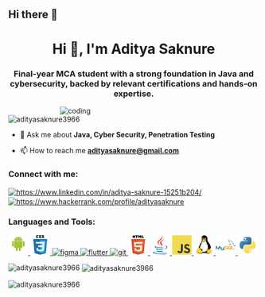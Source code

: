 ## Hi there 👋

<!--
**Adityasaknure3966/Adityasaknure3966** is a ✨ _special_ ✨ repository because its `README.md` (this file) appears on your GitHub profile.

Here are some ideas to get you started:

- 🔭 I’m currently working on ...
- 🌱 I’m currently learning ...
- 👯 I’m looking to collaborate on ...
- 🤔 I’m looking for help with ...
- 💬 Ask me about ...
- 📫 How to reach me: ...
- 😄 Pronouns: ...
- ⚡ Fun fact: ...
-->
<h1 align="center">Hi 👋, I'm Aditya Saknure</h1>
<h3 align="center">Final-year MCA student with a strong foundation in Java and cybersecurity, backed by relevant certifications and hands-on expertise.</h3>
<img align="right" alt="coding" width="400" src="https://www.google.com/url?sa=i&url=https%3A%2F%2Fgithub.com%2Farifinhabibi%2Farifinhabibi&psig=AOvVaw1eTGpAE1ULzQUvNSBeAtz4&ust=1730621081572000&source=images&cd=vfe&opi=89978449&ved=0CBAQjRxqFwoTCOiTz6CYvYkDFQAAAAAdAAAAABAJhttps://www.youtube.com/redirect?event=video_description&redir_token=QUFFLUhqbTQ3eTZCZGJIQzdmbEk2Z3hyemp0V1lSNTJIQXxBQ3Jtc0tsWUxfNzFyMWdSMXRyb2dqOWI4Q1RhazRyX3dmYWk3bFUtSTJKaGVBeDRNdUhta2d1Um5lVi1zVmFmUl9TSkU3UGNEcldpWlFPTFJ6bjA2aTY0bXNYbzFBODJVN1Rpb2ZnS1Q1RHREVU16V3hweElvbw&q=https%3A%2F%2Fuser-images.githubusercontent.com%2F55389276%2F140866485-8fb1c876-9a8f-4d6a-98dc-08c4981eaf70.gif&v=HD4cnRuSGN0">
<p align="left"> <img src="https://komarev.com/ghpvc/?username=adityasaknure3966&label=Profile%20views&color=0e75b6&style=flat" alt="adityasaknure3966" /> </p>

- 💬 Ask me about **Java, Cyber Security, Penetration Testing**

- 📫 How to reach me **adityasaknure@gmail.com**

<h3 align="left">Connect with me:</h3>
<p align="left">
<a href="https://linkedin.com/in/https://www.linkedin.com/in/aditya-saknure-15251b204/" target="blank"><img align="center" src="https://raw.githubusercontent.com/rahuldkjain/github-profile-readme-generator/master/src/images/icons/Social/linked-in-alt.svg" alt="https://www.linkedin.com/in/aditya-saknure-15251b204/" height="30" width="40" /></a>
<a href="https://www.hackerrank.com/https://www.hackerrank.com/profile/adityasaknure" target="blank"><img align="center" src="https://raw.githubusercontent.com/rahuldkjain/github-profile-readme-generator/master/src/images/icons/Social/hackerrank.svg" alt="https://www.hackerrank.com/profile/adityasaknure" height="30" width="40" /></a>
</p>

<h3 align="left">Languages and Tools:</h3>
<p align="left"> <a href="https://developer.android.com" target="_blank" rel="noreferrer"> <img src="https://raw.githubusercontent.com/devicons/devicon/master/icons/android/android-original-wordmark.svg" alt="android" width="40" height="40"/> </a> <a href="https://www.w3schools.com/css/" target="_blank" rel="noreferrer"> <img src="https://raw.githubusercontent.com/devicons/devicon/master/icons/css3/css3-original-wordmark.svg" alt="css3" width="40" height="40"/> </a> <a href="https://www.figma.com/" target="_blank" rel="noreferrer"> <img src="https://www.vectorlogo.zone/logos/figma/figma-icon.svg" alt="figma" width="40" height="40"/> </a> <a href="https://flutter.dev" target="_blank" rel="noreferrer"> <img src="https://www.vectorlogo.zone/logos/flutterio/flutterio-icon.svg" alt="flutter" width="40" height="40"/> </a> <a href="https://git-scm.com/" target="_blank" rel="noreferrer"> <img src="https://www.vectorlogo.zone/logos/git-scm/git-scm-icon.svg" alt="git" width="40" height="40"/> </a> <a href="https://www.w3.org/html/" target="_blank" rel="noreferrer"> <img src="https://raw.githubusercontent.com/devicons/devicon/master/icons/html5/html5-original-wordmark.svg" alt="html5" width="40" height="40"/> </a> <a href="https://www.java.com" target="_blank" rel="noreferrer"> <img src="https://raw.githubusercontent.com/devicons/devicon/master/icons/java/java-original.svg" alt="java" width="40" height="40"/> </a> <a href="https://developer.mozilla.org/en-US/docs/Web/JavaScript" target="_blank" rel="noreferrer"> <img src="https://raw.githubusercontent.com/devicons/devicon/master/icons/javascript/javascript-original.svg" alt="javascript" width="40" height="40"/> </a> <a href="https://www.linux.org/" target="_blank" rel="noreferrer"> <img src="https://raw.githubusercontent.com/devicons/devicon/master/icons/linux/linux-original.svg" alt="linux" width="40" height="40"/> </a> <a href="https://www.mysql.com/" target="_blank" rel="noreferrer"> <img src="https://raw.githubusercontent.com/devicons/devicon/master/icons/mysql/mysql-original-wordmark.svg" alt="mysql" width="40" height="40"/> </a> <a href="https://www.python.org" target="_blank" rel="noreferrer"> <img src="https://raw.githubusercontent.com/devicons/devicon/master/icons/python/python-original.svg" alt="python" width="40" height="40"/> </a> </p>

<p><img align="left" src="https://github-readme-stats.vercel.app/api/top-langs?username=adityasaknure3966&show_icons=true&locale=en&layout=compact" alt="adityasaknure3966" /></p>

<p>&nbsp;<img align="center" src="https://github-readme-stats.vercel.app/api?username=adityasaknure3966&show_icons=true&locale=en" alt="adityasaknure3966" /></p>

<p><img align="center" src="https://github-readme-streak-stats.herokuapp.com/?user=adityasaknure3966&" alt="adityasaknure3966" /></p>
